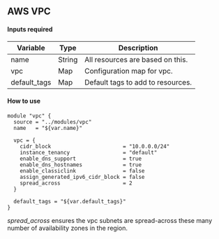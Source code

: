 ## AWS VPC

#### Inputs required

| Variable | Type | Description |
| --- | --- | --- |
| name | String | All resources are based on this. |
| vpc | Map | Configuration map for vpc. |
| default_tags | Map | Default tags to add to resources. |

#### How to use

```HCL
module "vpc" {
  source = "../modules/vpc"
  name   = "${var.name}"

  vpc = {
    cidr_block                       = "10.0.0.0/24"
    instance_tenancy                 = "default"
    enable_dns_support               = true
    enable_dns_hostnames             = true
    enable_classiclink               = false
    assign_generated_ipv6_cidr_block = false
    spread_across                    = 2
  }

  default_tags = "${var.default_tags}"
}
```

*spread_across* ensures the vpc subnets are spread-across these many number of availability zones in the region.